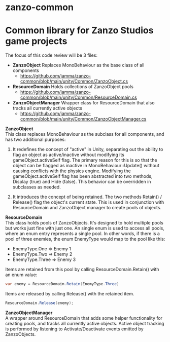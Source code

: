 # zanzo-common
<h1>Common library for Zanzo Studios game projects</h1>

The focus of this code review will be 3 files:

* **ZanzoObject** Replaces MonoBehaviour as the base class of all components
  * https://github.com/jamma/zanzo-common/blob/main/unity/Common/ZanzoObject.cs
* **ResourceDomain** Holds collections of ZanzoObject pools
  * https://github.com/jamma/zanzo-common/blob/main/unity/Common/ResourceDomain.cs
* **ZanzoObjectManager** Wrapper class for ResourceDomain that also tracks all currently active objects
  * https://github.com/jamma/zanzo-common/blob/main/unity/Common/ZanzoObjectManager.cs

**ZanzoObject**  
This class replaces MonoBehaviour as the subclass for all components, and has two additional purposes:

1. It redefines the concept of "active" in Unity, separating out the ability to flag an object as active/inactive without modifying its gameObject.activeSelf flag. The primary reason for this is so that the object can be flagged as inactive in MonoBehaviour::Update() without causing conflicts with the physics engine. Modifying the gameObject.activeSelf flag has been abstracted into two methods, Display (true) and Hide (false). This behavior can be overridden in subclasses as needed.

2. It introduces the concept of being retained. The two methods Retain() / Release() flag the object's current state. This is used in conjunction with ResourceDomain and ZanzoObject manager to create pools of objects.

**ResourceDomain**  
This class holds pools of ZanzoObjects. It's designed to hold multiple pools but works just fine with just one. An single enum is used to access all pools, where an enum entry represents a single pool. In other words, if there is a pool of three enemies, the enum EnemyType would map to the pool like this:

* EnemyType.One => Enemy 1
* EnemyType.Two => Enemy 2
* EnemyType.Three => Enemy 3

Items are retained from this pool by calling ResourceDomain.Retain() with an enum value:

```csharp
var enemy = ResourceDomain.Retain(EnemyType.Three)
```

Items are released by calling Release() with the retained item.
```csharp
ResourceDomain.Release(enemy);
```

**ZanzoObjectManager**  
A wrapper around ResourceDomain that adds some helper functionality for creating pools, and tracks all currently active objects. Active object tracking is performed by listening to Activate/Deactivate events emitted by ZanzoObjects.
